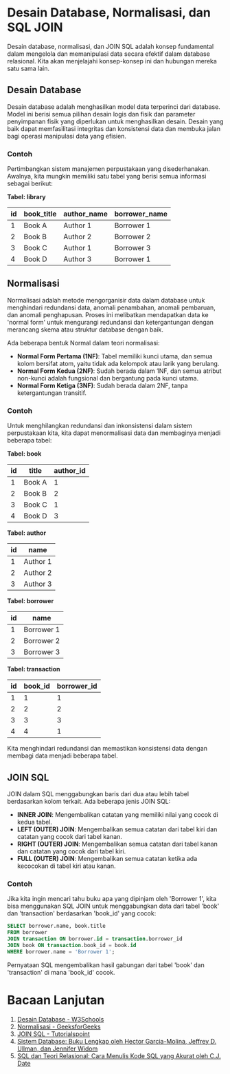 # Desain Database, Normalisasi, dan SQL JOIN

Desain database, normalisasi, dan JOIN SQL adalah konsep fundamental dalam mengelola dan memanipulasi data secara efektif dalam database relasional. Kita akan menjelajahi konsep-konsep ini dan hubungan mereka satu sama lain.

## Desain Database

Desain database adalah menghasilkan model data terperinci dari database. Model ini berisi semua pilihan desain logis dan fisik dan parameter penyimpanan fisik yang diperlukan untuk menghasilkan desain. Desain yang baik dapat memfasilitasi integritas dan konsistensi data dan membuka jalan bagi operasi manipulasi data yang efisien.

### Contoh

Pertimbangkan sistem manajemen perpustakaan yang disederhanakan. Awalnya, kita mungkin memiliki satu tabel yang berisi semua informasi sebagai berikut:

**Tabel: library**

| id  | book_title | author_name | borrower_name |
| --- | ---------- | ----------- | ------------- |
| 1   | Book A     | Author 1    | Borrower 1    |
| 2   | Book B     | Author 2    | Borrower 2    |
| 3   | Book C     | Author 1    | Borrower 3    |
| 4   | Book D     | Author 3    | Borrower 1    |

## Normalisasi

Normalisasi adalah metode mengorganisir data dalam database untuk menghindari redundansi data, anomali penambahan, anomali pembaruan, dan anomali penghapusan. Proses ini melibatkan mendapatkan data ke 'normal form' untuk mengurangi redundansi dan ketergantungan dengan merancang skema atau struktur database dengan baik.

Ada beberapa bentuk Normal dalam teori normalisasi:

- **Normal Form Pertama (1NF)**: Tabel memiliki kunci utama, dan semua kolom bersifat atom, yaitu tidak ada kelompok atau larik yang berulang.
- **Normal Form Kedua (2NF)**: Sudah berada dalam 1NF, dan semua atribut non-kunci adalah fungsional dan bergantung pada kunci utama.
- **Normal Form Ketiga (3NF)**: Sudah berada dalam 2NF, tanpa ketergantungan transitif.

### Contoh

Untuk menghilangkan redundansi dan inkonsistensi dalam sistem perpustakaan kita, kita dapat menormalisasi data dan membaginya menjadi beberapa tabel:

**Tabel: book**

| id  | title  | author_id |
| --- | ------ | --------- |
| 1   | Book A | 1         |
| 2   | Book B | 2         |
| 3   | Book C | 1         |
| 4   | Book D | 3         |

**Tabel: author**

| id  | name     |
| --- | -------- |
| 1   | Author 1 |
| 2   | Author 2 |
| 3   | Author 3 |

**Tabel: borrower**

| id  | name       |
| --- | ---------- |
| 1   | Borrower 1 |
| 2   | Borrower 2 |
| 3   | Borrower 3 |

**Tabel: transaction**

| id  | book_id | borrower_id |
| --- | ------- | ----------- |
| 1   | 1       | 1           |
| 2   | 2       | 2           |
| 3   | 3       | 3           |
| 4   | 4       | 1           |

Kita menghindari redundansi dan memastikan konsistensi data dengan membagi data menjadi beberapa tabel.

## JOIN SQL

JOIN dalam SQL menggabungkan baris dari dua atau lebih tabel berdasarkan kolom terkait. Ada beberapa jenis JOIN SQL:

- **INNER JOIN**: Mengembalikan catatan yang memiliki nilai yang cocok di kedua tabel.
- **LEFT (OUTER) JOIN**: Mengembalikan semua catatan dari tabel kiri dan catatan yang cocok dari tabel kanan.
- **RIGHT (OUTER) JOIN**: Mengembalikan semua catatan dari tabel kanan dan catatan yang cocok dari tabel kiri.
- **FULL (OUTER) JOIN**: Mengembalikan semua catatan ketika ada kecocokan di tabel kiri atau kanan.

### Contoh

Jika kita ingin mencari tahu buku apa yang dipinjam oleh 'Borrower 1', kita bisa menggunakan SQL JOIN untuk menggabungkan data dari tabel 'book' dan 'transaction' berdasarkan 'book_id' yang cocok:

```sql
SELECT borrower.name, book.title
FROM borrower
JOIN transaction ON borrower.id = transaction.borrower_id
JOIN book ON transaction.book_id = book.id
WHERE borrower.name = 'Borrower 1';
```

Pernyataan SQL mengembalikan hasil gabungan dari tabel 'book' dan 'transaction' di mana 'book_id' cocok.

# Bacaan Lanjutan

1. [Desain Database - W3Schools](https://www.w3schools.com/sql/sql_intro.asp)
2. [Normalisasi - GeeksforGeeks](https://www.geeksforgeeks.org/introduction-of-database-normalization/)
3. [JOIN SQL - Tutorialspoint](https://www.tutorialspoint.com/sql/sql-using-joins.htm)
4. [Sistem Database: Buku Lengkap oleh Hector Garcia-Molina, Jeffrey D. Ullman, dan Jennifer Widom](https://www.amazon.com/Database-Systems-Complete-Book-2nd/dp/0131873253)
5. [SQL dan Teori Relasional: Cara Menulis Kode SQL yang Akurat oleh C.J. Date](https://www.amazon.com/SQL-Relational-Theory-Write-Accurate/dp/1491941170)
